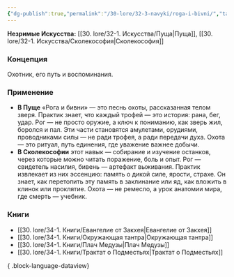 ```yaml
---
{"dg-publish":true,"permalink":"/30-lore/32-3-navyki/roga-i-bivni/","tags":["незримое/навык"]}
---
```


**Незримые Искусства:** [[30. lore/32-1. Искусства/Пуща\|Пуща]], [[30. lore/32-1. Искусства/Сколекософия\|Сколекософия]]
### Концепция
Охотник, его путь и воспоминания.
### Применение
- **В Пуще** «Рога и бивни» — это песнь охоты, рассказанная телом зверя. Практик знает, что каждый трофей — это история: рана, бег, удар. Рог — не просто оружие, а ключ к пониманию, как зверь жил, боролся и пал. Эти части становятся амулетами, орудиями, проводниками силы — не ради трофея, а ради передачи духа. Охота — это ритуал, путь единения, где уважение важнее добычи.
- **В Сколекософии** этот навык — собирание и изучение останков, через которые можно читать поражение, боль и опыт. Рог — свидетель насилия, бивень — артефакт выживания. Практик извлекает из них эссенцию: память о дикой силе, ярости, страхе. Он знает, как перетопить эту память в заклинание или яд, как вложить в клинок или проклятие. Охота — не ремесло, а урок анатомии мира, где смерть — учебник.
### Книги
- [[30. lore/34-1. Книги/Евангелие от Закхея\|Евангелие от Закхея]]
- [[30. lore/34-1. Книги/Окружающая тантра\|Окружающая тантра]]
- [[30. lore/34-1. Книги/Плач Медузы\|Плач Медузы]]
- [[30. lore/34-1. Книги/Трактат о Подместьях\|Трактат о Подместьях]]

{ .block-language-dataview}
